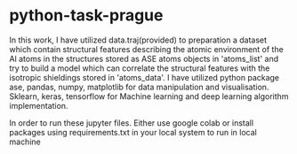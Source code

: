 # python-task-prague
In this work, I have utilized data.traj(provided) to preparation a dataset which contain structural features describing the atomic environment of the Al atoms in  the structures stored as ASE atoms objects in 'atoms\_list' and try to build a model which can correlate the structural features with the isotropic shieldings stored in 'atoms\_data'. I have utilized python package ase, pandas, numpy, matplotlib for data manipulation and visualisation. Sklearn, keras, tensorflow for Machine learning and deep learning algorithm implementation.

In order to run these jupyter files. Either use google colab or install packages using requirements.txt in your local system to run in local machine
